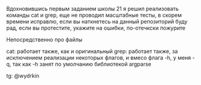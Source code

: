 Вдохновившись первым заданием школы 21 я решил реализовать команды cat и grep, еще не проводил масштабные тесты, в скорем времени исправлю, если вы наткнетесь на данный репозиторий буду рад, если вы протестите, укажите на ошибки, по-отечкски пожурите

Непосредственно про файлы

cat: работает также, как и оригинальный
grep:  работает также, за исключением реализации некоторых флагов, и вмесо флага -h, у меня -q, так как -h занят по умолчанию библиотекой argparse

tg: @wydrkin
